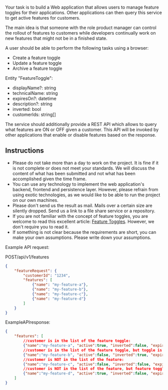 Your task is to build a Web application that allows users to manage feature toggles for their applications. Other applications can then query this service to get active features for customers.

The main idea is that someone with the role product manager can control the rollout of features to customers while developers continually work on new features that might not be in a finished state.

A user should be able to perform the following tasks using a browser:
- Create a feature toggle
- Update a feature toggle
- Archive a feature toggle

Entity "FeatureToggle":
- displayName?: string
- technicalName: string
- expiresOn?: datetime
- description?: string
- inverted: bool
- customerIds: string[]

The service should additionally provide a REST API which allows to query what features are ON or OFF given a customer. This API will be invoked by other applications that enable or disable features based on the response.

## Instructions

- Please do not take more than a day to work on the project. It is fine if it is not complete or does not meet your standards. We will discuss the content of what has been submitted and not what has been accomplished given the time frame.
- You can use any technology to implement the web application's backend, frontend and persistence layer. However, please refrain from using exotic technologies, as we would like to be able to run the project on our own machines.
- Please don't send us the result as mail. Mails over a certain size are silently dropped. Send us a link to a file share service or a repository.
- If you are not familiar with the concept of feature toggles, you are welcome to read this excellent article: [Feature Toggles](https://martinfowler.com/articles/feature-toggles.html). However, we don't require you to read it.
- If something is not clear because the requirements are short, you can make your own assumptions. Please write down your assumptions.

Example API request:

POST/api/v1/features
```json
{
    "featureRequest": {
        "customerId": "1234",
        "features": [
            {"name": "my-feature-a"},
            {"name": "my-feature-b"},
            {"name": "my-feature-c"},
            {"name": "my-feature-d"}
        ]
    }
}
```
ExampleAPIresponse:
```json
{
    "features": [
        //customer is in the list of the feature toggle:
        {"name":"my-feature-a", "active":true, "inverted":false, "expired":false},
        //customer is in the list of the feature toggle, but toggle is inverted:
        {"name":"my-feature-b", "active":false, "inverted":true, "expired":false},
        //customer is NOT in the list of the feature:
        {"name":"my-feature-c", "active":false, "inverted":false, "expired":false},
        //customer is NOT in the list of the feature, but feature toggle expired:
        {"name":"my-feature-d", "active":true, "inverted":false, "expired":true}
    ]
}
```